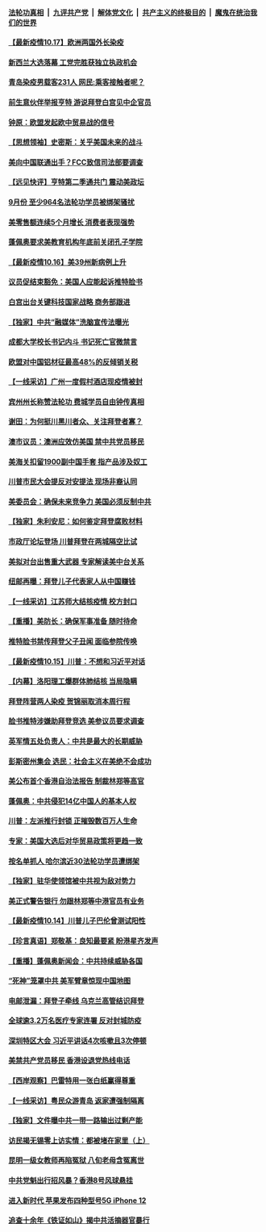 ####  [法轮功真相](../../../../basic/blob/master/README.md?t=10180131) &nbsp;|&nbsp; [九评共产党](../../../../9ping.md/blob/master/README.md?t=10180131) &nbsp;|&nbsp; [解体党文化](../../../../jtdwh.md/blob/master/README.md?t=10180131)  &nbsp;|&nbsp; [共产主义的终极目的](../../../../gczydzjmd.md/blob/master/README.md?t=10180131) &nbsp;|&nbsp; [魔鬼在统治我们的世界](../../../../mgztzwmdsj.md/blob/master/README.md?t=10180131) 

#### [【最新疫情10.17】欧洲两国外长染疫](../pages/nf4514/n12482194.md?t=10180131) 

#### [新西兰大选落幕 工党完胜获独立执政机会](../pages/nf4514/n12482883.md?t=10180131) 

#### [青岛染疫男载客231人 网民:乘客接触者呢？](../pages/nf4514/n12482810.md?t=10180131) 

#### [前生意伙伴举报亨特 游说拜登白宫见中企官员](../pages/nf4514/n12482193.md?t=10180131) 

#### [钟原：欧盟发起欧中贸易战的信号](../pages/nf4514/n12481915.md?t=10180131) 

#### [【思想领袖】史密斯：关乎美国未来的战斗](../pages/nf4514/n12420009.md?t=10180131) 

#### [美向中国联通出手？FCC致信司法部要调查](../pages/nf4514/n12481803.md?t=10180131) 

#### [【远见快评】亨特第二季通共门 震动美政坛](../pages/nf4514/n12481581.md?t=10180131) 

#### [9月份 至少964名法轮功学员被绑架骚扰](../pages/nf4514/n12480788.md?t=10180131) 

#### [美零售额连续5个月增长 消费者表现强势](../pages/nf4514/n12481308.md?t=10180131) 

#### [蓬佩奥要求美教育机构年底前关闭孔子学院](../pages/nf4514/n12481355.md?t=10180131) 

#### [【最新疫情10.16】美39州新病例上升](../pages/nf4514/n12479572.md?t=10180131) 

#### [议员促结束豁免：美国人应能起诉推特脸书](../pages/nf4514/n12481068.md?t=10180131) 

#### [白宫出台关键科技国家战略 商务部跟进](../pages/nf4514/n12480790.md?t=10180131) 

#### [【独家】中共“融媒体”洗脑宣传法曝光](../pages/nf4514/n12473966.md?t=10180131) 

#### [成都大学校长书记内斗 书记死亡官微禁言](../pages/nf4514/n12479897.md?t=10180131) 

#### [欧盟对中国铝材征最高48%的反倾销关税](../pages/nf4514/n12480504.md?t=10180131) 

#### [【一线采访】广州一度假村酒店现疫情被封](../pages/nf4514/n12480115.md?t=10180131) 

#### [宾州州长称赞法轮功 费城学员自由钟传真相](../pages/nf4514/n12474154.md?t=10180131) 

#### [谢田：为何挺川黑川者众、关注拜登者寡？](../pages/nf4514/n12478939.md?t=10180131) 

#### [澳市议员：澳洲应效仿美国 禁中共党员移民](../pages/nf4514/n12479877.md?t=10180131) 

#### [美海关扣留1900副中国手套 指产品涉及奴工](../pages/nf4514/n12479785.md?t=10180131) 

#### [川普市民大会提反对安提法 现场非裔认同](../pages/nf4514/n12479676.md?t=10180131) 

#### [美委员会：确保未来竞争力 美国必须反制中共](../pages/nf4514/n12478828.md?t=10180131) 

#### [【独家】朱利安尼：如何鉴定拜登腐败材料](../pages/nf4514/n12479119.md?t=10180131) 

#### [市政厅论坛登场 川普拜登在两城隔空比试](../pages/nf4514/n12478912.md?t=10180131) 

#### [美拟对台出售重大武器 专家解读美中台关系](../pages/nf4514/n12479030.md?t=10180131) 

#### [纽邮再曝：拜登儿子代表家人从中国赚钱](../pages/nf4514/n12478594.md?t=10180131) 

#### [【一线采访】江苏师大结核疫情 校方封口](../pages/nf4514/n12478583.md?t=10180131) 

#### [【重播】美防长：确保军事准备 随时待命](../pages/nf4514/n12478482.md?t=10180131) 

#### [推特脸书禁传拜登父子丑闻 面临参院传唤](../pages/nf4514/n12478779.md?t=10180131) 

#### [【最新疫情10.15】川普：不想和习近平对话](../pages/nf4514/n12476829.md?t=10180131) 

#### [【内幕】洛阳理工爆群体肺结核 当局隐瞒](../pages/nf4514/n12477779.md?t=10180131) 

#### [拜登阵营两人染疫 贺锦丽取消本周行程](../pages/nf4514/n12478545.md?t=10180131) 

#### [脸书推特涉嫌助拜登竞选 美参议员要求调查](../pages/nf4514/n12478343.md?t=10180131) 

#### [英军情五处负责人：中共是最大的长期威胁](../pages/nf4514/n12477639.md?t=10180131) 

#### [彭斯密州集会 选民：社会主义在美绝不会成功](../pages/nf4514/n12476969.md?t=10180131) 

#### [美公布首个香港自治法报告 制裁林郑等高官](../pages/nf4514/n12476203.md?t=10180131) 

#### [蓬佩奥：中共侵犯14亿中国人的基本人权](../pages/nf4514/n12476281.md?t=10180131) 

#### [川普：左派推行封锁 正摧毁数百万人生命](../pages/nf4514/n12476783.md?t=10180131) 

#### [专家：美国大选后对华贸易政策将更趋一致](../pages/nf4514/n12476728.md?t=10180131) 

#### [按名单抓人 哈尔滨近30法轮功学员遭绑架](../pages/nf4514/n12475870.md?t=10180131) 

#### [【独家】驻华使领馆被中共视为敌对势力](../pages/nf4514/n12471193.md?t=10180131) 

#### [美正式警告银行 勿跟林郑等中港官员有业务](../pages/nf4514/n12476157.md?t=10180131) 

#### [【最新疫情10.14】川普儿子巴伦曾测试阳性](../pages/nf4514/n12473675.md?t=10180131) 

#### [【珍言真语】郑敬基：良知最要紧 盼港星齐发声](../pages/nf4514/n12475459.md?t=10180131) 

#### [【重播】蓬佩奥新闻会：中共持续威胁各国](../pages/nf4514/n12475327.md?t=10180131) 

#### [“死神”笼罩中共 美军臂章惊现中国地图](../pages/nf4514/n12475694.md?t=10180131) 

#### [电邮泄漏：拜登子牵线 乌克兰高管结识拜登](../pages/nf4514/n12475395.md?t=10180131) 

#### [全球逾3.2万名医疗专家连署 反对封城防疫](../pages/nf4514/n12474870.md?t=10180131) 

#### [深圳特区大会 习近平讲话4次咳嗽且3次停顿](../pages/nf4514/n12474500.md?t=10180131) 

#### [美禁共产党员移民 香港设退党热线电话](../pages/nf4514/n12474127.md?t=10180131) 

#### [【西岸观察】巴雷特用一张白纸赢得尊重](../pages/nf4514/n12474304.md?t=10180131) 

#### [【一线采访】粤民众游青岛 返家遭强制隔离](../pages/nf4514/n12473548.md?t=10180131) 

#### [【独家】文件曝中共一带一路输出过剩产能](../pages/nf4514/n12458129.md?t=10180131) 

#### [访民揭无锡零上访实情：都被堵在家里（上）](../pages/nf4514/n12474020.md?t=10180131) 

#### [昆明一级女教师再陷冤狱 八旬老母含冤离世](../pages/nf4514/n12473279.md?t=10180131) 

#### [中共党魁出行招风暴？香港8号风球悬挂](../pages/nf4514/n12473785.md?t=10180131) 

#### [进入新时代 苹果发布四种型号5G iPhone 12](../pages/nf4514/n12471606.md?t=10180131) 

#### [追查十余年《铁证如山》揭中共活摘器官暴行](../pages/nf4514/n12470825.md?t=10180131) 

